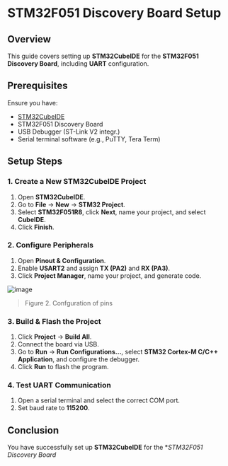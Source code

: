 # STM32F051 Discovery Board Setup

## Overview
This guide covers setting up **STM32CubeIDE** for the **STM32F051 Discovery Board**, including **UART** configuration.

## Prerequisites
Ensure you have:
- [STM32CubeIDE](https://www.st.com/en/development-tools/stm32cubeide.html)
- STM32F051 Discovery Board
- USB Debugger (ST-Link V2 integr.)
- Serial terminal software (e.g., PuTTY, Tera Term)

## Setup Steps
### 1. Create a New STM32CubeIDE Project
1. Open **STM32CubeIDE**.
2. Go to **File** -> **New** -> **STM32 Project**.
3. Select **STM32F051R8**, click **Next**, name your project, and select **CubeIDE**.
4. Click **Finish**.

### 2. Configure Peripherals
1. Open **Pinout & Configuration**.
2. Enable **USART2** and assign **TX (PA2)** and **RX (PA3)**.
3. Click **Project Manager**, name your project, and generate code.

![image](https://github.com/user-attachments/assets/ea49912c-6125-4e35-ad45-05447cc51d79)
> Figure 2. Confguration of pins

### 3. Build & Flash the Project
1. Click **Project** -> **Build All**.
2. Connect the board via USB.
3. Go to **Run** -> **Run Configurations...**, select **STM32 Cortex-M C/C++ Application**, and configure the debugger.
4. Click **Run** to flash the program.

### 4. Test UART Communication
1. Open a serial terminal and select the correct COM port.
2. Set baud rate to **115200**.

## Conclusion
You have successfully set up **STM32CubeIDE** for the **STM32F051 Discovery Board*
